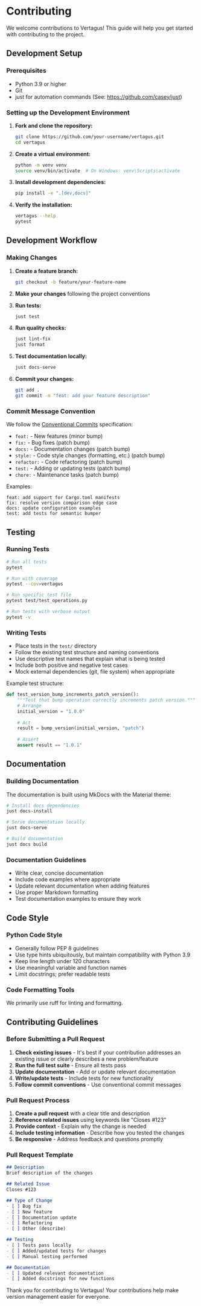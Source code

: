 # Contributing

We welcome contributions to Vertagus! This guide will help you get started with contributing to the project.

## Development Setup

### Prerequisites

- Python 3.9 or higher
- Git
- just for automation commands (See: https://github.com/casey/just)

### Setting up the Development Environment

1. **Fork and clone the repository:**
   ```bash
   git clone https://github.com/your-username/vertagus.git
   cd vertagus
   ```

2. **Create a virtual environment:**
   ```bash
   python -m venv venv
   source venv/bin/activate  # On Windows: venv\Scripts\activate
   ```

3. **Install development dependencies:**
   ```bash
   pip install -e ".[dev,docs]"
   ```

4. **Verify the installation:**
   ```bash
   vertagus --help
   pytest
   ```

## Development Workflow

### Making Changes

1. **Create a feature branch:**
   ```bash
   git checkout -b feature/your-feature-name
   ```

2. **Make your changes** following the project conventions

3. **Run tests:**
   ```bash
   just test
   ```

4. **Run quality checks:**
   ```bash
   just lint-fix
   just format
   ```

5. **Test documentation locally:**
   ```bash
   just docs-serve
   ```

6. **Commit your changes:**
   ```bash
   git add .
   git commit -m "feat: add your feature description"
   ```

### Commit Message Convention

We follow the [Conventional Commits](https://conventionalcommits.org/) specification:

- `feat:` - New features (minor bump)
- `fix:` - Bug fixes (patch bump)
- `docs:` - Documentation changes (patch bump)
- `style:` - Code style changes (formatting, etc.) (patch bump)
- `refactor:` - Code refactoring (patch bump)
- `test:` - Adding or updating tests (patch bump)
- `chore:` - Maintenance tasks (patch bump)

Examples:
```
feat: add support for Cargo.toml manifests 
fix: resolve version comparison edge case
docs: update configuration examples
test: add tests for semantic bumper
```

## Testing

### Running Tests

```bash
# Run all tests
pytest

# Run with coverage
pytest --cov=vertagus

# Run specific test file
pytest test/test_operations.py

# Run tests with verbose output
pytest -v
```

### Writing Tests

- Place tests in the `test/` directory
- Follow the existing test structure and naming conventions
- Use descriptive test names that explain what is being tested
- Include both positive and negative test cases
- Mock external dependencies (git, file system) when appropriate

Example test structure:
```python
def test_version_bump_increments_patch_version():
    """Test that bump operation correctly increments patch version."""
    # Arrange
    initial_version = "1.0.0"
    
    # Act
    result = bump_version(initial_version, "patch")
    
    # Assert
    assert result == "1.0.1"
```

## Documentation

### Building Documentation

The documentation is built using MkDocs with the Material theme:

```bash
# Install docs dependencies
just docs-install

# Serve documentation locally
just docs-serve

# Build documentation
just docs build
```

### Documentation Guidelines

- Write clear, concise documentation
- Include code examples where appropriate
- Update relevant documentation when adding features
- Use proper Markdown formatting
- Test documentation examples to ensure they work

## Code Style

### Python Code Style

- Generally follow PEP 8 guidelines
- Use type hints ubiquitously, but maintain compatibility with Python 3.9
- Keep line length under 120 characters
- Use meaningful variable and function names
- Limit docstrings; prefer readable tests

### Code Formatting Tools

We primarily use ruff for linting and formatting.

## Contributing Guidelines

### Before Submitting a Pull Request

1. **Check existing issues** - It's best if your contribution addresses an existing issue or clearly describes a new problem/feature
2. **Run the full test suite** - Ensure all tests pass
3. **Update documentation** - Add or update relevant documentation
4. **Write/update tests** - Include tests for new functionality
5. **Follow commit conventions** - Use conventional commit messages

### Pull Request Process

1. **Create a pull request** with a clear title and description
2. **Reference related issues** using keywords like "Closes #123"
3. **Provide context** - Explain why the change is needed
4. **Include testing information** - Describe how you tested the changes
5. **Be responsive** - Address feedback and questions promptly

### Pull Request Template

```markdown
## Description
Brief description of the changes

## Related Issue
Closes #123

## Type of Change
- [ ] Bug fix
- [ ] New feature
- [ ] Documentation update
- [ ] Refactoring
- [ ] Other (describe)

## Testing
- [ ] Tests pass locally
- [ ] Added/updated tests for changes
- [ ] Manual testing performed

## Documentation
- [ ] Updated relevant documentation
- [ ] Added docstrings for new functions
```

Thank you for contributing to Vertagus! Your contributions help make version management easier for everyone.
